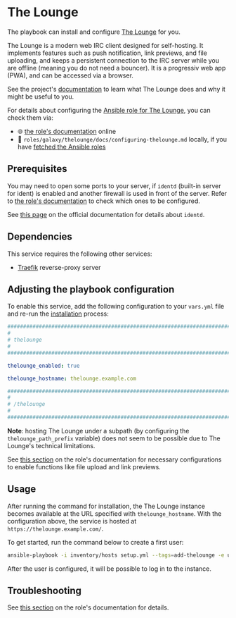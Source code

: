 <!--
SPDX-FileCopyrightText: 2020 - 2024 MDAD project contributors
SPDX-FileCopyrightText: 2020 - 2024 Slavi Pantaleev
SPDX-FileCopyrightText: 2020 Aaron Raimist
SPDX-FileCopyrightText: 2020 Chris van Dijk
SPDX-FileCopyrightText: 2020 Dominik Zajac
SPDX-FileCopyrightText: 2020 Mickaël Cornière
SPDX-FileCopyrightText: 2022 François Darveau
SPDX-FileCopyrightText: 2022 Julian Foad
SPDX-FileCopyrightText: 2022 Warren Bailey
SPDX-FileCopyrightText: 2023 Antonis Christofides
SPDX-FileCopyrightText: 2023 Felix Stupp
SPDX-FileCopyrightText: 2023 Julian-Samuel Gebühr
SPDX-FileCopyrightText: 2023 Pierre 'McFly' Marty
SPDX-FileCopyrightText: 2024 - 2025 Suguru Hirahara

SPDX-License-Identifier: AGPL-3.0-or-later
-->

# The Lounge

The playbook can install and configure [The Lounge](https://thelounge.chat) for you.

The Lounge is a modern web IRC client designed for self-hosting. It implements features such as push notification, link previews, and file uploading, and keeps a persistent connection to the IRC server while you are offline (meaning you do not need a bouncer). It is a progressiv web app (PWA), and can be accessed via a browser.

See the project's [documentation](https://thelounge.chat/docs) to learn what The Lounge does and why it might be useful to you.

For details about configuring the [Ansible role for The Lounge](https://codeberg.org/acioustick/ansible-role-thelounge), you can check them via:
- 🌐 [the role's documentation](https://codeberg.org/acioustick/ansible-role-thelounge/src/branch/master/docs/configuring-thelounge.md) online
- 📁 `roles/galaxy/thelounge/docs/configuring-thelounge.md` locally, if you have [fetched the Ansible roles](../installing.md)

## Prerequisites

You may need to open some ports to your server, if `identd` (built-in server for ident) is enabled and another firewall is used in front of the server. Refer to [the role's documentation](https://codeberg.org/acioustick/ansible-role-thelounge/src/branch/master/docs/configuring-thelounge.md#prerequisites) to check which ones to be configured.

See [this page](https://thelounge.chat/docs/guides/identd-and-oidentd) on the official documentation for details about `identd`.

## Dependencies

This service requires the following other services:

- [Traefik](traefik.md) reverse-proxy server

## Adjusting the playbook configuration

To enable this service, add the following configuration to your `vars.yml` file and re-run the [installation](../installing.md) process:

```yaml
########################################################################
#                                                                      #
# thelounge                                                            #
#                                                                      #
########################################################################

thelounge_enabled: true

thelounge_hostname: thelounge.example.com

########################################################################
#                                                                      #
# /thelounge                                                           #
#                                                                      #
########################################################################
```

**Note**: hosting The Lounge under a subpath (by configuring the `thelounge_path_prefix` variable) does not seem to be possible due to The Lounge's technical limitations.

See [this section](https://codeberg.org/acioustick/ansible-role-thelounge/src/branch/master/docs/configuring-thelounge.md#adjusting-the-playbook-configuration) on the role's documentation for necessary configurations to enable functions like file upload and link previews.

## Usage

After running the command for installation, the The Lounge instance becomes available at the URL specified with `thelounge_hostname`. With the configuration above, the service is hosted at `https://thelounge.example.com/`.

To get started, run the command below to create a first user:

```sh
ansible-playbook -i inventory/hosts setup.yml --tags=add-thelounge -e username=USERNAME_HERE password=PASSWORD_HERE
```

After the user is configured, it will be possible to log in to the instance.

## Troubleshooting

See [this section](https://codeberg.org/acioustick/ansible-role-thelounge/src/branch/master/docs/configuring-thelounge.md#troubleshooting) on the role's documentation for details.
